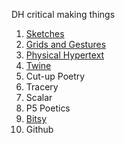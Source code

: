 DH critical making things

1. [Sketches](https://github.com/kylene888/DHSI-Critical-Making/blob/main/sketches.pdf)
2. [Grids and Gestures](https://github.com/kylene888/DHSI-Critical-Making/blob/main/panels.jpg)
3. [Physical Hypertext](https://kylene888.github.io/DHSI-Critical-Making/notecards.jpg)
4. [Twine](https://kylene888.github.io/DHSI-Critical-Making/twine.html)
5. Cut-up Poetry
6. Tracery
7. Scalar
8. P5 Poetics
9. [Bitsy](https://kylene888.github.io/DHSI-Critical-Making/time_to_go_to_the_library-4.html)
10. Github
